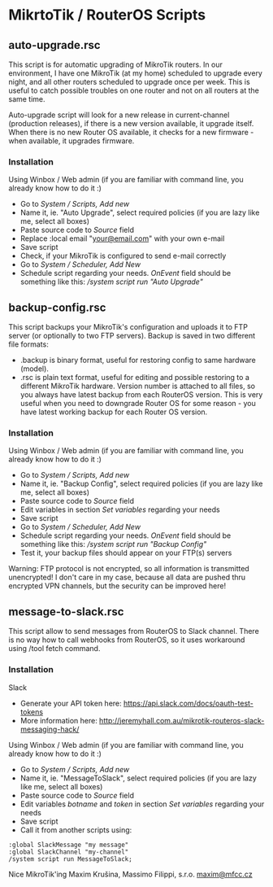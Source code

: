 # MikrtoTik / RouterOS Scripts



## auto-upgrade.rsc

This script is for automatic upgrading of MikroTik routers.
In our environment, I have one MikroTik (at my home) scheduled to upgrade every night,
and all other routers scheduled to upgrade once per week. This is useful to catch possible
troubles on one router and not on all routers at the same time.

Auto-upgrade script will look for a new release in current-channel (production releases),
if there is a new version available, it upgrade itself. When there is no new Router OS available,
it checks for a new firmware - when available, it upgrades firmware.

### Installation

Using Winbox / Web admin (if you are familiar with command line, you already know how to do it :)
- Go to *System / Scripts, Add new*
- Name it, ie. "Auto Upgrade", select required policies (if you are lazy like me, select all boxes)
- Paste source code to *Source* field
- Replace :local email "your@email.com" with your own e-mail
- Save script
- Check, if your MikroTik is configured to send e-mail correctly
- Go to *System / Scheduler, Add New*
- Schedule script regarding your needs. *OnEvent* field should be something like this: */system script run "Auto Upgrade"*



## backup-config.rsc

This script backups your MikroTik's configuration and uploads it to FTP server (or optionally to two FTP servers).
Backup is saved in two different file formats:
- .backup is binary format, useful for restoring config to same hardware (model).
- .rsc is plain text format, useful for editing and possible restoring to a different MikroTik hardware.
Version number is attached to all files, so you always have latest backup from each RouterOS version.
This is very useful when you need to downgrade Router OS for some reason - you have latest working backup for each Router OS version.

### Installation

Using Winbox / Web admin (if you are familiar with command line, you already know how to do it :)
- Go to *System / Scripts, Add new*
- Name it, ie. "Backup Config", select required policies (if you are lazy like me, select all boxes)
- Paste source code to *Source* field
- Edit variables in section *Set variables* regarding your needs
- Save script
- Go to *System / Scheduler, Add New*
- Schedule script regarding your needs. *OnEvent* field should be something like this: */system script run "Backup Config"*
- Test it, your backup files should appear on your FTP(s) servers

Warning: FTP protocol is not encrypted, so all information is transmitted unencrypted! I don't care in my case,
because all data are pushed thru encrypted VPN channels, but the security can be improved here!



## message-to-slack.rsc

This script allow to send messages from RouterOS to Slack channel.
There is no way how to call webhooks from RouterOS, so it uses workaround using /tool fetch command.

### Installation

Slack
- Generate your API token here: https://api.slack.com/docs/oauth-test-tokens
- More information here: http://jeremyhall.com.au/mikrotik-routeros-slack-messaging-hack/

Using Winbox / Web admin (if you are familiar with command line, you already know how to do it :)
- Go to *System / Scripts, Add new*
- Name it, ie. "MessageToSlack", select required policies (if you are lazy like me, select all boxes)
- Paste source code to *Source* field
- Edit variables *botname* and *token* in section *Set variables* regarding your needs
- Save script
- Call it from another scripts using:
```
:global SlackMessage "my message"
:global SlackChannel "my-channel"
/system script run MessageToSlack;
```



Nice MikroTik'ing
Maxim Krušina, Massimo Filippi, s.r.o.
maxim@mfcc.cz
